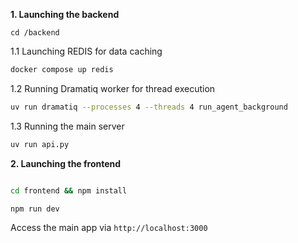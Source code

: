 
**1. Launching the backend**

```
cd /backend
```

1.1 Launching REDIS for data caching


```bash
docker compose up redis
```


1.2 Running Dramatiq worker for thread execution


```bash
uv run dramatiq --processes 4 --threads 4 run_agent_background
```

1.3 Running the main server

```bash
uv run api.py
```

**2. Launching the frontend**

```bash

cd frontend && npm install

npm run dev
```


Access the main app via `http://localhost:3000`